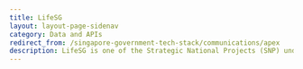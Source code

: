 ```yaml
---
title: LifeSG
layout: layout-page-sidenav
category: Data and APIs
redirect_from: /singapore-government-tech-stack/communications/apex
description: LifeSG is one of the Strategic National Projects (SNP) under Singapore’s Smart Nation initiative. Aimed at providing a suite of services to support citizens’ needs at key junctures by integrating and bundling services across government agencies. It was first made available as a mobile application in June 2018 to support families with young children below six years old.
---
```

